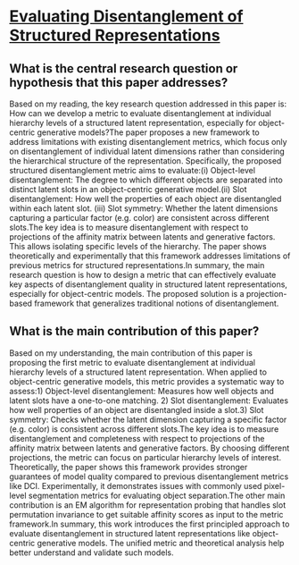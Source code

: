 # [Evaluating Disentanglement of Structured Representations](https://arxiv.org/abs/2101.04041v3)

## What is the central research question or hypothesis that this paper addresses?

Based on my reading, the key research question addressed in this paper is: How can we develop a metric to evaluate disentanglement at individual hierarchy levels of a structured latent representation, especially for object-centric generative models?The paper proposes a new framework to address limitations with existing disentanglement metrics, which focus only on disentanglement of individual latent dimensions rather than considering the hierarchical structure of the representation. Specifically, the proposed structured disentanglement metric aims to evaluate:(i) Object-level disentanglement: The degree to which different objects are separated into distinct latent slots in an object-centric generative model.(ii) Slot disentanglement: How well the properties of each object are disentangled within each latent slot. (iii) Slot symmetry: Whether the latent dimensions capturing a particular factor (e.g. color) are consistent across different slots.The key idea is to measure disentanglement with respect to projections of the affinity matrix between latents and generative factors. This allows isolating specific levels of the hierarchy. The paper shows theoretically and experimentally that this framework addresses limitations of previous metrics for structured representations.In summary, the main research question is how to design a metric that can effectively evaluate key aspects of disentanglement quality in structured latent representations, especially for object-centric models. The proposed solution is a projection-based framework that generalizes traditional notions of disentanglement.


## What is the main contribution of this paper?

Based on my understanding, the main contribution of this paper is proposing the first metric to evaluate disentanglement at individual hierarchy levels of a structured latent representation. When applied to object-centric generative models, this metric provides a systematic way to assess:1) Object-level disentanglement: Measures how well objects and latent slots have a one-to-one matching. 2) Slot disentanglement: Evaluates how well properties of an object are disentangled inside a slot.3) Slot symmetry: Checks whether the latent dimension capturing a specific factor (e.g. color) is consistent across different slots.The key idea is to measure disentanglement and completeness with respect to projections of the affinity matrix between latents and generative factors. By choosing different projections, the metric can focus on particular hierarchy levels of interest. Theoretically, the paper shows this framework provides stronger guarantees of model quality compared to previous disentanglement metrics like DCI. Experimentally, it demonstrates issues with commonly used pixel-level segmentation metrics for evaluating object separation.The other main contribution is an EM algorithm for representation probing that handles slot permutation invariance to get suitable affinity scores as input to the metric framework.In summary, this work introduces the first principled approach to evaluate disentanglement in structured latent representations like object-centric generative models. The unified metric and theoretical analysis help better understand and validate such models.
